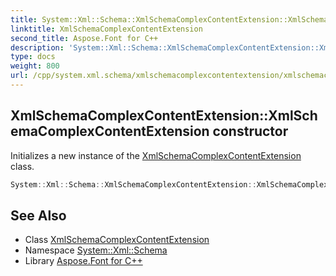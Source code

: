 ```yaml
---
title: System::Xml::Schema::XmlSchemaComplexContentExtension::XmlSchemaComplexContentExtension constructor
linktitle: XmlSchemaComplexContentExtension
second_title: Aspose.Font for C++
description: 'System::Xml::Schema::XmlSchemaComplexContentExtension::XmlSchemaComplexContentExtension constructor. Initializes a new instance of the XmlSchemaComplexContentExtension class in C++.'
type: docs
weight: 800
url: /cpp/system.xml.schema/xmlschemacomplexcontentextension/xmlschemacomplexcontentextension/
---
```

## XmlSchemaComplexContentExtension::XmlSchemaComplexContentExtension constructor


Initializes a new instance of the [XmlSchemaComplexContentExtension](../) class.

```cpp
System::Xml::Schema::XmlSchemaComplexContentExtension::XmlSchemaComplexContentExtension()
```

## See Also

* Class [XmlSchemaComplexContentExtension](../)
* Namespace [System::Xml::Schema](../../)
* Library [Aspose.Font for C++](../../../)
